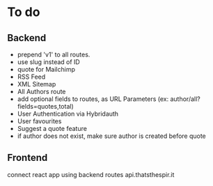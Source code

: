 # To do

## Backend

- prepend 'v1' to all routes.
- use slug instead of ID
- quote for Mailchimp
- RSS Feed
- XML Sitemap
- All Authors route
- add optional fields to routes, as URL Parameters (ex: author/all?fields=quotes,total)
- User Authentication via Hybridauth
- User favourites
- Suggest a quote feature
- if author does not exist, make sure author is created before quote

## Frontend

connect react app using backend routes api.thatsthespir.it
